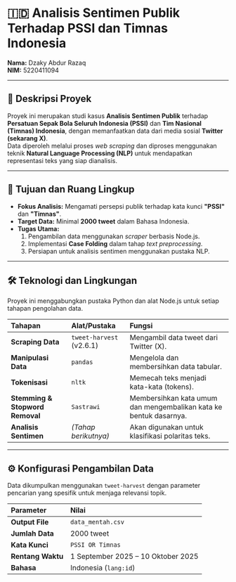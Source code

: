 # 🇮🇩 Analisis Sentimen Publik Terhadap PSSI dan Timnas Indonesia

**Nama:** Dzaky Abdur Razaq  
**NIM:** 5220411094

---

## 📘 Deskripsi Proyek

Proyek ini merupakan studi kasus **Analisis Sentimen Publik** terhadap **Persatuan Sepak Bola Seluruh Indonesia (PSSI)** dan **Tim Nasional (Timnas) Indonesia**, dengan memanfaatkan data dari media sosial **Twitter (sekarang X)**.  
Data diperoleh melalui proses _web scraping_ dan diproses menggunakan teknik **Natural Language Processing (NLP)** untuk mendapatkan representasi teks yang siap dianalisis.

---

## 🎯 Tujuan dan Ruang Lingkup

- **Fokus Analisis:** Mengamati persepsi publik terhadap kata kunci **"PSSI"** dan **"Timnas"**.
- **Target Data:** Minimal **2000 tweet** dalam Bahasa Indonesia.
- **Tugas Utama:**
  1. Pengambilan data menggunakan _scraper_ berbasis Node.js.
  2. Implementasi **Case Folding** dalam tahap _text preprocessing_.
  3. Persiapan untuk analisis sentimen menggunakan pustaka NLP.

---

## 🛠️ Teknologi dan Lingkungan

Proyek ini menggabungkan pustaka Python dan alat Node.js untuk setiap tahapan pengolahan data.

| Tahapan                         | Alat/Pustaka             | Fungsi                                                            |
| :------------------------------ | :----------------------- | :---------------------------------------------------------------- |
| **Scraping Data**               | `tweet-harvest` (v2.6.1) | Mengambil data tweet dari Twitter (X).                            |
| **Manipulasi Data**             | `pandas`                 | Mengelola dan membersihkan data tabular.                          |
| **Tokenisasi**                  | `nltk`                   | Memecah teks menjadi kata-kata (tokens).                          |
| **Stemming & Stopword Removal** | `Sastrawi`               | Membersihkan kata umum dan mengembalikan kata ke bentuk dasarnya. |
| **Analisis Sentimen**           | _(Tahap berikutnya)_     | Akan digunakan untuk klasifikasi polaritas teks.                  |

---

## ⚙️ Konfigurasi Pengambilan Data

Data dikumpulkan menggunakan `tweet-harvest` dengan parameter pencarian yang spesifik untuk menjaga relevansi topik.

| Parameter         | Nilai                              |
| :---------------- | :--------------------------------- |
| **Output File**   | `data_mentah.csv`                  |
| **Jumlah Data**   | 2000 tweet                         |
| **Kata Kunci**    | `PSSI OR Timnas`                   |
| **Rentang Waktu** | 1 September 2025 – 10 Oktober 2025 |
| **Bahasa**        | Indonesia (`lang:id`)              |
